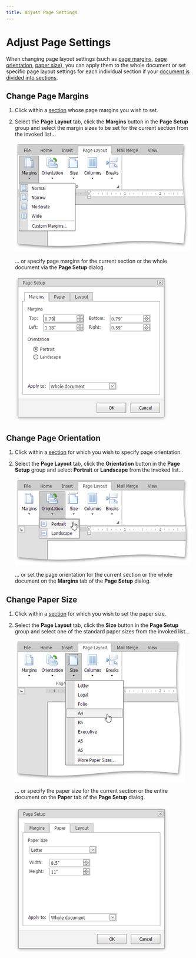 ```yaml
---
title: Adjust Page Settings
---
```

# Adjust Page Settings
When changing page layout settings (such as [page margins](#margins), [page orientation](#orientation), [paper size](#papersize)), you can apply them to the whole document or set specific page layout settings for each individual section if your [document is divided into sections](../../../../interface-elements-for-web/articles/rich-text-editor/document-layout-and-page-setup/divide-a-documents-into-sections.md).

## <a name="margins"/>Change Page Margins
1. Click within a [section](../../../../interface-elements-for-web/articles/rich-text-editor/document-layout-and-page-setup/divide-a-documents-into-sections.md) whose page margins you wish to set.
2. Select the **Page Layout** tab, click the **Margins** button in the **Page Setup** group and select the margin sizes to be set for the current section from the invoked list...
	
	![EUD_ASPxRichEdit_PageLayuot_Margins](../../../images/Img117780.png)
	
	... or specify page margins for the current section or the whole document via the **Page Setup** dialog.
	
	![EUD_ASPxRichEdit_PageLayuot_PageSetup_Margins](../../../images/Img117781.png)

## <a name="orientation"/>Change Page Orientation
1. Click within a [section](../../../../interface-elements-for-web/articles/rich-text-editor/document-layout-and-page-setup/divide-a-documents-into-sections.md) for which you wish to specify page orientation.
2. Select the **Page Layout** tab, click the **Orientation** button in the **Page Setup** group and select **Portrait** or **Landscape** from the invoked list...
	
	![EUD_ASPxRichEdit_PageLayuot_Orientation](../../../images/Img117782.png)
	
	... or set the page orientation for the current section or the whole document on the **Margins** tab of the **Page Setup** dialog.

## <a name="papersize"/>Change Paper Size
1. Click within a [section](../../../../interface-elements-for-web/articles/rich-text-editor/document-layout-and-page-setup/divide-a-documents-into-sections.md) for which you wish to set the paper size.
2. Select the **Page Layout** tab, click the **Size** button in the **Page Setup** group and select one of the standard paper sizes from the invoked list...
	
	![EUD_ASPxRichEdit_PageLayuot_Size](../../../images/Img117783.png)
	
	... or specify the paper size for the current section or the entire document on the **Paper** tab of the **Page Setup** dialog.
	
	![EUD_ASPxRichEdit_PageLayuot_PageSetup_Paper](../../../images/Img117784.png)